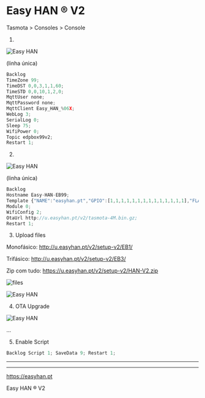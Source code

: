 # Easy HAN ® V2

Tasmota > Consoles > Console

1.

![Easy HAN](./img/howto-1.jpg)

(linha única)

```js
Backlog 
TimeZone 99; 
TimeDST 0,0,3,1,1,60; 
TimeSTD 0,0,10,1,2,0; 
MqttUser none; 
MqttPassword none; 
MqttClient Easy_HAN_%06X; 
WebLog 3;
SerialLog 0;
Sleep 75; 
WifiPower 0;
Topic edpbox99v2; 
Restart 1; 
```

2. 

![Easy HAN](./img/howto-2.jpg)

(linha única)

```js
Backlog 
Hostname Easy-HAN-EB99; 
Template {"NAME":"easyhan.pt","GPIO":[1,1,1,1,1,1,1,1,1,1,1,1,1,1],"FLAG":0,"BASE":18}; 
Module 0; 
WifiConfig 2; 
OtaUrl http://u.easyhan.pt/v2/tasmota-4M.bin.gz; 
Restart 1; 
``` 

3. Upload files

Monofásico:
http://u.easyhan.pt/v2/setup-v2/EB1/

Trifásico:
http://u.easyhan.pt/v2/setup-v2/EB3/

Zip com tudo:
https://u.easyhan.pt/v2/setup-v2/HAN-V2.zip

![files](./img/files0823a.jpg)

![Easy HAN](./img/files0823b.jpg)

4. OTA Upgrade

![Easy HAN](./img/howto-4.jpg)

...

5. Enable Script

```js
Backlog Script 1; SaveData 9; Restart 1;
```

<hr>

---

https://easyhan.pt

Easy HAN ® V2

